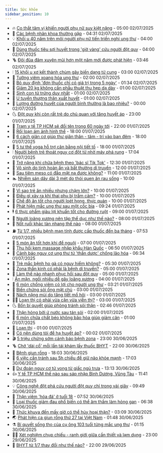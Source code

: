 ```yaml
---
title: Sức khỏe
sidebar_position: 10
---
```


<!-- vnexpress-suc-khoe:START -->
- 🔥 [Co thắt tâm vị khiến người phụ nữ suy kiệt nặng](https://vnexpress.net/co-that-tam-vi-khien-nguoi-phu-nu-suy-kiet-nang-4909119.html) - 05:00 02/07/2025
- 🥰 [Các bệnh nhãn khoa thường gặp](https://vnexpress.net/cac-benh-nhan-khoa-thuong-gap-4909132.html) - 04:31 02/07/2025
- 💡 [Khối u 40 năm trên môi người phụ nữ tiến triển nghi ung thư](https://vnexpress.net/khoi-u-40-nam-tren-moi-nguoi-phu-nu-tien-trien-nghi-ung-thu-4909070.html) - 04:00 02/07/2025
- 🤗 [Dùng thuốc tiêu sợi huyết trong &#39;giờ vàng&#39; cứu người đột quỵ](https://vnexpress.net/dung-thuoc-tieu-soi-huyet-trong-gio-vang-cuu-nguoi-dot-quy-4909048.html) - 04:00 02/07/2025
- 🪜 [Đôi đũa đâm xuyên mũi hơn một năm mới được phát hiện](https://vnexpress.net/doi-dua-dam-xuyen-mui-hon-mot-nam-moi-duoc-phat-hien-4909020.html) - 03:46 02/07/2025
- 🕯 [15 khối u xơ kết thành chùm gây biến dạng tử cung](https://vnexpress.net/15-khoi-u-xo-ket-thanh-chum-gay-bien-dang-tu-cung-4909003.html) - 03:00 02/07/2025
- 🤭 [Tưởng viêm xoang hóa ung thư](https://vnexpress.net/tuong-viem-xoang-hoa-ung-thu-4908878.html) - 02:00 02/07/2025
- 👀 [Bỏ quy định &#39;đơn thuốc chỉ có giá trị trong 5 ngày&#39;](https://vnexpress.net/bo-quy-dinh-don-thuoc-chi-co-gia-tri-trong-5-ngay-4908765.html) - 01:34 02/07/2025
- 🌋 [Giảm 20 kg không cần phẫu thuật thu hẹp dạ dày](https://vnexpress.net/giam-20-kg-khong-can-phau-thuat-thu-hep-da-day-4908952.html) - 01:00 02/07/2025
- 🫶 [Sinh con từ trứng duy nhất](https://vnexpress.net/sinh-con-tu-trung-duy-nhat-4908865.html) - 01:00 02/07/2025
- 🦆 [U tuyến thượng thận xuất huyết](https://vnexpress.net/u-tuyen-thuong-than-xuat-huyet-4908861.html) - 01:00 02/07/2025
- 🚀 [Lượng đường huyết của người bình thường là bao nhiêu?](https://vnexpress.net/suc-khoe-cam-nang-luong-duong-huyet-cua-nguoi-binh-thuong-la-bao-nhieu-4908787.html) - 00:00 02/07/2025
- 🌜 [Đột quỵ khi còn rất trẻ do chủ quan với tăng huyết áp](https://vnexpress.net/dot-quy-khi-con-rat-tre-do-chu-quan-voi-tang-huyet-ap-4907936.html) - 23:00 01/07/2025
- 🧰 [Trạm y tế TP HCM sẽ đổi tên trong 60 ngày tới](https://vnexpress.net/tram-y-te-tp-hcm-se-doi-ten-trong-60-ngay-toi-4908567.html) - 22:00 01/07/2025
- 💫 [Rối loạn ám ảnh hình thể](https://vnexpress.net/suc-khoe/cam-nang/roi-loan-am-anh-hinh-the-348) - 18:00 01/07/2025
- 🌝 [6 cách giãn cơ giúp thư giãn thân - tâm - trí vào ban đêm](https://vnexpress.net/6-cach-gian-co-giup-thu-gian-than-tam-tri-vao-ban-dem-4908277.html) - 18:00 01/07/2025
- 🗽 [5 tư thế yoga hỗ trợ cân bằng nội tiết tố](https://vnexpress.net/5-tu-the-yoga-ho-tro-can-bang-noi-tiet-to-4908273.html) - 18:00 01/07/2025
- 🕯 [Người bệnh trẻ thoát nguy cơ đột tử nhờ máy phá rung](https://vnexpress.net/nguoi-benh-tre-thoat-nguy-co-dot-tu-nho-may-pha-rung-4908587.html) - 17:04 01/07/2025
- 🦅 [Trở nặng khi chữa bệnh theo &#39;bác sĩ Tik Tok&#39;](https://vnexpress.net/tro-nang-khi-chua-benh-theo-bac-si-tik-tok-4908893.html) - 12:30 01/07/2025
- 🦆 [Vô sinh do tinh hoàn ẩn và bất thường di truyền](https://vnexpress.net/vo-sinh-do-tinh-hoan-an-va-bat-thuong-di-truyen-4908327.html) - 12:00 01/07/2025
- 🎊 [Sau tiêm meso có đắp mặt nạ được không?](https://vnexpress.net/sau-tiem-meso-co-dap-mat-na-duoc-khong-4908857.html) - 11:00 01/07/2025
- 🏊 [Nhiễm sán dây dài 3 mét do thói quen ăn rau sống](https://vnexpress.net/nhiem-san-day-dai-3-met-do-thoi-quen-an-rau-song-4908733.html) - 10:00 01/07/2025
- 📝 [Vì sao trẻ ăn nhiều nhưng chậm lớn?](https://vnexpress.net/vi-sao-tre-an-nhieu-nhung-cham-lon-4908793.html) - 10:00 01/07/2025
- 💯 [Điều gì xảy ra khi thai phụ bị trầm cảm?](https://vnexpress.net/dieu-gi-xay-ra-khi-thai-phu-bi-tram-cam-4908759.html) - 10:00 01/07/2025
- 🌊 [Chế độ ăn tốt cho người loét họng, thực quản](https://vnexpress.net/che-do-an-tot-cho-nguoi-loet-hong-thuc-quan-4908597.html) - 10:00 01/07/2025
- 🚀 [Phát hiện mắc ung thư sau một cốc bia](https://vnexpress.net/phat-hien-mac-ung-thu-sau-mot-coc-bia-4908594.html) - 09:24 01/07/2025
- 🕴 [6 thực phẩm giàu lợi khuẩn tốt cho đường ruột](https://vnexpress.net/6-thuc-pham-giau-loi-khuan-tot-cho-duong-ruot-4908637.html) - 09:00 01/07/2025
- 🗽 [Người loãng xương nên tập thể dục như thế nào?](https://vnexpress.net/nguoi-loang-xuong-nen-tap-the-duc-nhu-the-nao-4908734.html) - 08:00 01/07/2025
- 🎡 [Nốt ruồi khác tàn nhang thế nào](https://vnexpress.net/not-ruoi-khac-tan-nhang-the-nao-4908566.html) - 08:00 01/07/2025
- ⛽️ [Từ 1/7, nhiều bệnh mạn tính được cấp thuốc đến ba tháng](https://vnexpress.net/tu-1-7-nhieu-benh-man-tinh-duoc-cap-thuoc-tren-30-ngay-4908728.html) - 07:53 01/07/2025
- 🦆 [5 món ăn tốt hơn khi để nguội](https://vnexpress.net/5-mon-an-tot-hon-khi-de-nguoi-4908671.html) - 07:00 01/07/2025
- 🤩 [Thu hồi kem massage nhập khẩu Hàn Quốc](https://vnexpress.net/thu-hoi-kem-massage-nhap-khau-han-quoc-tren-toan-quoc-4908595.html) - 06:50 01/07/2025
- 🦒 [Cảnh báo nguy cơ ung thư từ &#39;thần dược&#39; chống lão hóa](https://vnexpress.net/canh-bao-nguy-co-ung-thu-tu-than-duoc-chong-lao-hoa-4908660.html) - 06:34 01/07/2025
- 💫 [Trẻ mắc bệnh ho gà có nguy hiểm không?](https://vnexpress.net/tre-mac-benh-ho-ga-co-nguy-hiem-khong-4908650.html) - 05:30 01/07/2025
- 🐘 [Zona thần kinh có phải là bệnh di truyền?](https://vnexpress.net/zona-than-kinh-co-phai-la-benh-di-truyen-4908609.html) - 05:00 01/07/2025
- 🚀 [Làm thế nào nhanh phục hồi sau đột quỵ](https://vnexpress.net/lam-the-nao-nhanh-phuc-hoi-sau-dot-quy-4908513.html) - 05:00 01/07/2025
- 🕯 [Ăn mặn, ngồi nhiều dễ gây loãng xương](https://vnexpress.net/an-man-ngoi-nhieu-de-gay-loang-xuong-4908491.html) - 04:00 01/07/2025
- 🦏 [6 món chống viêm có lợi cho người ung thư](https://vnexpress.net/6-mon-chong-viem-co-loi-cho-nguoi-ung-thu-4908470.html) - 03:21 01/07/2025
- 🦄 [Biến chứng sỏi ống mật chủ](https://vnexpress.net/bien-chung-soi-ong-mat-chu-4908508.html) - 03:00 01/07/2025
- 🦒 [Nách nặng mùi do tăng tiết mồ hôi](https://vnexpress.net/nach-nang-mui-do-tang-tiet-mo-hoi-4908466.html) - 03:00 01/07/2025
- 👨‍🏫 [Loạn thị có phải vừa cận vừa viễn thị?](https://vnexpress.net/loan-thi-co-phai-vua-can-vua-vien-thi-4908335.html) - 03:00 01/07/2025
- 🌜 [Bốn bí quyết giúp phòng tránh sỏi thận](https://vnexpress.net/bon-bi-quyet-giup-phong-tranh-soi-than-4908494.html) - 02:46 01/07/2025
- 🚀 [Thận hỏng bởi ứ nước sau tán sỏi](https://vnexpress.net/than-hong-boi-u-nuoc-sau-tan-soi-4908459.html) - 02:00 01/07/2025
- 💃 [6 món chứa chất béo không bão hòa giúp giảm cân](https://vnexpress.net/6-mon-chua-chat-beo-khong-bao-hoa-giup-giam-can-4908448.html) - 01:00 01/07/2025
- 💯 [Loạn thị](https://vnexpress.net/suc-khoe/cam-nang/loan-thi-347) - 01:00 01/07/2025
- 🤔 [Có nên dùng tỏi để hạ huyết áp?](https://vnexpress.net/suc-khoe-cam-nang-co-nen-dung-toi-de-ha-huyet-ap-4907425.html) - 00:02 01/07/2025
- 🎬 [5 triệu chứng sớm cảnh báo bệnh zona](https://vnexpress.net/suc-khoe-cam-nang-5-trieu-chung-ban-dau-canh-bao-benh-zona-4908015.html) - 23:00 30/06/2025
- 🪜 [Chờ &#39;dài cổ&#39; mỗi lần tái khám lấy thuốc BHYT](https://vnexpress.net/cho-dai-co-moi-lan-tai-kham-lay-thuoc-bhyt-4908152.html) - 22:00 30/06/2025
- 🦣 [Bệnh giun rồng](https://vnexpress.net/suc-khoe/cam-nang/benh-giun-rong-346) - 18:03 30/06/2025
- 🧐 [6 việc cần tránh sau 5h chiều để giữ não khỏe mạnh](https://vnexpress.net/6-viec-can-tranh-sau-5h-chieu-de-giu-nao-khoe-manh-4907689.html) - 17:03 30/06/2025
- 🤡 [Dự đoán nguy cơ tử vong từ giấc ngủ trưa](https://vnexpress.net/du-doan-nguy-co-tu-vong-tu-giac-ngu-trua-4908317.html) - 13:13 30/06/2025
- 👍 [Y tế TP HCM thế nào sau sáp nhập Bình Dương, Vũng Tàu](https://vnexpress.net/y-te-tp-hcm-the-nao-sau-sap-nhap-binh-duong-vung-tau-4908372.html) - 11:41 30/06/2025
- 💡 [Công nghệ đột phá cứu người đột quỵ chỉ trong vài giây](https://vnexpress.net/cong-nghe-dot-pha-cuu-nguoi-dot-quy-chi-trong-vai-giay-4908258.html) - 09:49 30/06/2025
- 💯 [Thận viêm &#39;hóa đá&#39; ở tuổi 18](https://vnexpress.net/than-viem-hoa-da-o-tuoi-18-4908199.html) - 07:52 30/06/2025
- 🧠 [Loại thuốc giảm đau phổ biến có thể âm thầm làm hỏng gan](https://vnexpress.net/loai-thuoc-giam-dau-pho-bien-co-the-am-tham-lam-hong-gan-4908054.html) - 06:38 30/06/2025
- 🎡 [Thức khuya đến mấy giờ có thể hủy hoại thận?](https://vnexpress.net/suc-khoe-cam-nang-thuc-khuya-den-may-gio-co-the-huy-hoai-than-4907947.html) - 03:09 30/06/2025
- 🌏 [Phát hiện ca giun rồng thứ 27 tại Việt Nam](https://vnexpress.net/giun-rong-70-cm-an-duoi-da-4907907.html) - 01:48 30/06/2025
- ⚗️ [Bí quyết sống thọ của cụ ông 103 tuổi từng mắc ung thư](https://vnexpress.net/bi-quyet-song-tho-cua-cu-ong-103-tuoi-tung-mac-ung-thu-4907833.html) - 01:15 30/06/2025
- 👨‍🏫 [Xét nghiệm chụp chiếu - ranh giới giữa cần thiết và lạm dụng](https://vnexpress.net/xet-nghiem-chup-chieu-ranh-gioi-giua-can-thiet-va-lam-dung-4905790.html) - 23:00 29/06/2025
- 🤖 [BHYT từ 1/7 thay đổi như thế nào?](https://vnexpress.net/bhyt-tu-1-7-thay-doi-nhu-the-nao-4905333.html) - 22:00 29/06/2025<!-- vnexpress-suc-khoe:END -->
